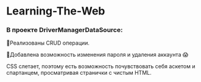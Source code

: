 # Learning-The-Web

### В проекте DriverManagerDataSource:

🔹Реализованы CRUD операции.

🔹Добавлена возможность изменения пароля и удаления аккаунта 😱

CSS слетает, поэтому есть возможность почувствовать себя аскетом и спартанцем, просматривая странички с чистым HTML.
